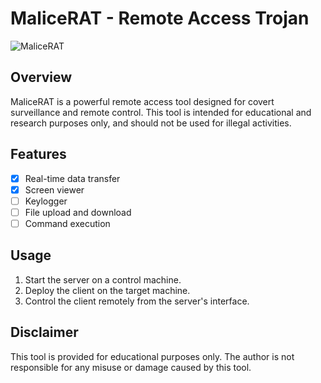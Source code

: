 # MaliceRAT - Remote Access Trojan
![MaliceRAT](https://i.imgur.com/xusW6mz.png)

## Overview
MaliceRAT is a powerful remote access tool designed for covert surveillance and remote control. This tool is intended for educational and research purposes only, and should not be used for illegal activities.

## Features
- [x] Real-time data transfer
- [x] Screen viewer
- [ ] Keylogger
- [ ] File upload and download
- [ ] Command execution

## Usage
1. Start the server on a control machine.
2. Deploy the client on the target machine.
3. Control the client remotely from the server's interface.

## Disclaimer
This tool is provided for educational purposes only. The author is not responsible for any misuse or damage caused by this tool.